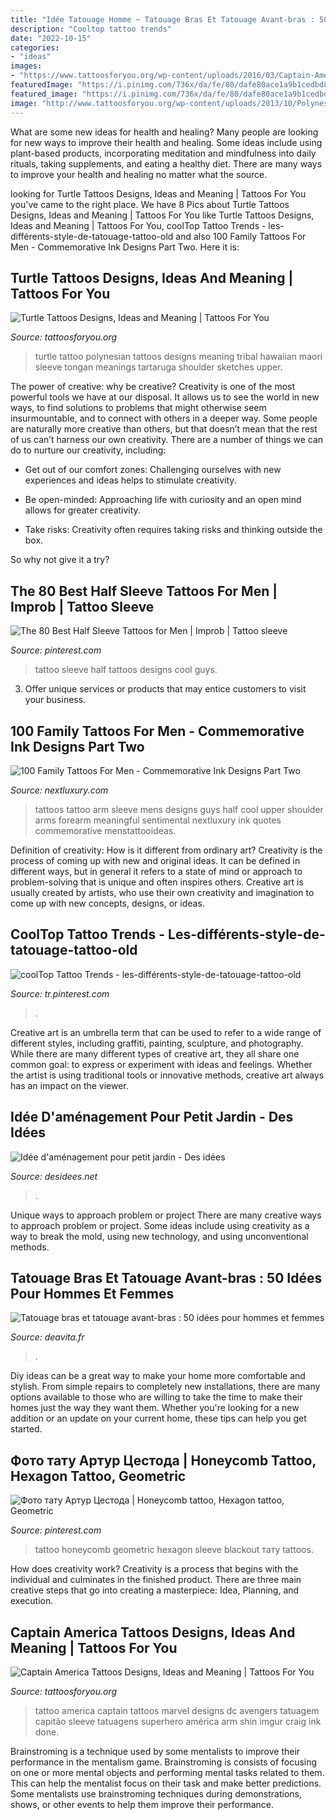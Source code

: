```yaml
---
title: "Idée Tatouage Homme ~ Tatouage Bras Et Tatouage Avant-bras : 50 Idées Pour Hommes Et Femmes"
description: "Cooltop tattoo trends"
date: "2022-10-15"
categories:
- "ideas"
images:
- "https://www.tattoosforyou.org/wp-content/uploads/2016/03/Captain-America-Tattoo-Images.jpg"
featuredImage: "https://i.pinimg.com/736x/da/fe/80/dafe80ace1a9b1cedbd81f51de176bc2.jpg"
featured_image: "https://i.pinimg.com/736x/da/fe/80/dafe80ace1a9b1cedbd81f51de176bc2.jpg"
image: "http://www.tattoosforyou.org/wp-content/uploads/2013/10/Polynesian-Turtle-Tattoo.jpg"
---
```



What are some new ideas for health and healing?
Many people are looking for new ways to improve their health and healing. Some ideas include using plant-based products, incorporating meditation and mindfulness into daily rituals, taking supplements, and eating a healthy diet. There are many ways to improve your health and healing no matter what the source.

	

		
looking for Turtle Tattoos Designs, Ideas and Meaning | Tattoos For You you've came to the right place. We have 8 Pics about Turtle Tattoos Designs, Ideas and Meaning | Tattoos For You like Turtle Tattoos Designs, Ideas and Meaning | Tattoos For You, coolTop Tattoo Trends - les-différents-style-de-tatouage-tattoo-old and also 100 Family Tattoos For Men - Commemorative Ink Designs Part Two. Here it is:
		
    
## Turtle Tattoos Designs, Ideas And Meaning | Tattoos For You

<img loading=lazy src="http://www.tattoosforyou.org/wp-content/uploads/2013/10/Polynesian-Turtle-Tattoo.jpg" onerror="this.onerror=null;this.src='https://tse1.mm.bing.net/th?id=OIP.7TaimU3DSNoXuwauTuq8AwHaLG&amp;pid=15.1';" alt="Turtle Tattoos Designs, Ideas and Meaning | Tattoos For You">

_Source: tattoosforyou.org_

>turtle tattoo polynesian tattoos designs meaning tribal hawaiian maori sleeve tongan meanings tartaruga shoulder sketches upper. 

	

The power of creative: why be creative?
Creativity is one of the most powerful tools we have at our disposal. It allows us to see the world in new ways, to find solutions to problems that might otherwise seem insurmountable, and to connect with others in a deeper way.
Some people are naturally more creative than others, but that doesn’t mean that the rest of us can’t harness our own creativity. There are a number of things we can do to nurture our creativity, including:

- Get out of our comfort zones: Challenging ourselves with new experiences and ideas helps to stimulate creativity.

- Be open-minded: Approaching life with curiosity and an open mind allows for greater creativity.

- Take risks: Creativity often requires taking risks and thinking outside the box.

So why not give it a try?

    
## The 80 Best Half Sleeve Tattoos For Men | Improb | Tattoo Sleeve

<img loading=lazy src="https://i.pinimg.com/736x/da/fe/80/dafe80ace1a9b1cedbd81f51de176bc2.jpg" onerror="this.onerror=null;this.src='https://tse1.mm.bing.net/th?id=OIP.-1ui-y-W1ZBAHehMR4TPFAHaHa&amp;pid=15.1';" alt="The 80 Best Half Sleeve Tattoos for Men | Improb | Tattoo sleeve">

_Source: pinterest.com_

>tattoo sleeve half tattoos designs cool guys. 

	

3. Offer unique services or products that may entice customers to visit your business.

    
## 100 Family Tattoos For Men - Commemorative Ink Designs Part Two

<img loading=lazy src="http://nextluxury.com/wp-content/uploads/mens-upper-arms-sentimental-lines-family-tattoo.jpg" onerror="this.onerror=null;this.src='https://tse3.mm.bing.net/th?id=OIP.9lFAr8zB8gg8cU7G-82oCAHaHa&amp;pid=15.1';" alt="100 Family Tattoos For Men - Commemorative Ink Designs Part Two">

_Source: nextluxury.com_

>tattoos tattoo arm sleeve mens designs guys half cool upper shoulder arms forearm meaningful sentimental nextluxury ink quotes commemorative menstattooideas. 

	

Definition of creativity: How is it different from ordinary art?
Creativity is the process of coming up with new and original ideas. It can be defined in different ways, but in general it refers to a state of mind or approach to problem-solving that is unique and often inspires others. Creative art is usually created by artists, who use their own creativity and imagination to come up with new concepts, designs, or ideas.

    
## CoolTop Tattoo Trends - Les-différents-style-de-tatouage-tattoo-old

<img loading=lazy src="https://i.pinimg.com/736x/f1/05/d7/f105d7b6bc7eee5cc55dd56050499432.jpg" onerror="this.onerror=null;this.src='https://tse1.mm.bing.net/th?id=OIP.-EoSFGf5OGGzx8OnEQlF-AHaLF&amp;pid=15.1';" alt="coolTop Tattoo Trends - les-différents-style-de-tatouage-tattoo-old">

_Source: tr.pinterest.com_

>. 

	

Creative art is an umbrella term that can be used to refer to a wide range of different styles, including graffiti, painting, sculpture, and photography. While there are many different types of creative art, they all share one common goal: to express or experiment with ideas and feelings. Whether the artist is using traditional tools or innovative methods, creative art always has an impact on the viewer.

    
## Idée D&#039;aménagement Pour Petit Jardin - Des Idées

<img loading=lazy src="http://desidees.net/wp-content/uploads/2015/02/10885267_1576472052597628_484562183005493794_n.jpg" onerror="this.onerror=null;this.src='https://tse1.mm.bing.net/th?id=OIP.PEcGJ_gtEC4ZoLNs4oBNxgHaE8&amp;pid=15.1';" alt="Idée d&#039;aménagement pour petit jardin - Des idées">

_Source: desidees.net_

>. 

	

Unique ways to approach problem or project
There are many creative ways to approach problem or project. Some ideas include using creativity as a way to break the mold, using new technology, and using unconventional methods.

    
## Tatouage Bras Et Tatouage Avant-bras : 50 Idées Pour Hommes Et Femmes

<img loading=lazy src="https://deavita.fr/wp-content/uploads/2015/02/idée-tatouage-avant-bras-femme-graphique-abstrait.jpg" onerror="this.onerror=null;this.src='https://tse1.mm.bing.net/th?id=OIP.d7asvtAPy9nN8BO5dbYfGAHaJ4&amp;pid=15.1';" alt="Tatouage bras et tatouage avant-bras : 50 idées pour hommes et femmes">

_Source: deavita.fr_

>. 

	

Diy ideas can be a great way to make your home more comfortable and stylish. From simple repairs to completely new installations, there are many options available to those who are willing to take the time to make their homes just the way they want them. Whether you're looking for a new addition or an update on your current home, these tips can help you get started.

    
## Фото тату Артур Цестода | Honeycomb Tattoo, Hexagon Tattoo, Geometric

<img loading=lazy src="https://i.pinimg.com/736x/fd/27/59/fd275931701756921ae5b4a5d7b2a82f--tato-tattoo-ideas.jpg" onerror="this.onerror=null;this.src='https://tse2.mm.bing.net/th?id=OIP.a1Ue0ubpeQiRmq5uS_UjDAHaKT&amp;pid=15.1';" alt="Фото тату Артур Цестода | Honeycomb tattoo, Hexagon tattoo, Geometric">

_Source: pinterest.com_

>tattoo honeycomb geometric hexagon sleeve blackout тату tattoos. 

	

How does creativity work?
Creativity is a process that begins with the individual and culminates in the finished product. There are three main creative steps that go into creating a masterpiece: Idea, Planning, and execution.

    
## Captain America Tattoos Designs, Ideas And Meaning | Tattoos For You

<img loading=lazy src="https://www.tattoosforyou.org/wp-content/uploads/2016/03/Captain-America-Tattoo-Images.jpg" onerror="this.onerror=null;this.src='https://tse2.mm.bing.net/th?id=OIP.CZcxfusmBM1KsBTju1xzBQHaJ5&amp;pid=15.1';" alt="Captain America Tattoos Designs, Ideas and Meaning | Tattoos For You">

_Source: tattoosforyou.org_

>tattoo america captain tattoos marvel designs dc avengers tatuagem capitão sleeve tatuagens superhero américa arm shin imgur craig ink done. 

	

Brainstroming is a technique used by some mentalists to improve their performance in the mentalism game. Brainstroming is consists of focusing on one or more mental objects and performing mental tasks related to them. This can help the mentalist focus on their task and make better predictions. Some mentalists use brainstroming techniques during demonstrations, shows, or other events to help them improve their performance.

